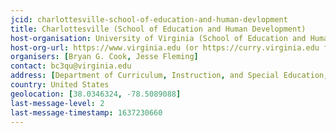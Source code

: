 ```yaml
---
jcid: charlottesville-school-of-education-and-human-devlopment
title: Charlottesville (School of Education and Human Development)
host-organisation: University of Virginia (School of Education and Human Development) 
host-org-url: https://www.virginia.edu (or https://curry.virginia.edu for School of Education)
organisers: [Bryan G. Cook, Jesse Fleming] 
contact: bc3qu@virginia.edu 
address: [Department of Curriculum, Instruction, and Special Education, University of Virginia, Bavaro Hall 312, 417 Emmet Street South, Charlottesville, VA 22903]
country: United States
geolocation: [38.0346324, -78.5089088]
last-message-level: 2
last-message-timestamp: 1637230660
---
```


